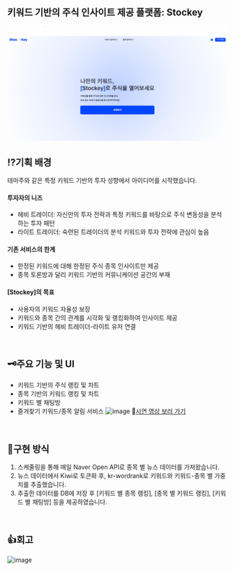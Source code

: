 ## 키워드 기반의 주식 인사이트 제공 플랫폼: Stockey
![image](https://github.com/Pro-Digital-Academy-Frontend-Project/.github/blob/main/asset/1-%EC%9D%B8%ED%8A%B8%EB%A1%9C%ED%8E%98%EC%9D%B4%EC%A7%80.png?raw=true)

## ⁉️기획 배경
테마주와 같은 특정 키워드 기반의 투자 성향에서 아이디어를 시작했습니다.
#### 투자자의 니즈
- 헤비 트레이더: 자신만의 투자 전략과 특정 키워드를 바탕으로 주식 변동성을 분석하는 투자 패턴
- 라이트 트레이더: 숙련된 트레이더의 분석 키워드와 투자 전략에 관심이 높음
#### 기존 서비스의 한계
- 한정된 키워드에 대해 한정된 주식 종목 인사이트만 제공
- 종목 토론방과 달리 키워드 기반의 커뮤니케이션 공간의 부재
#### [Stockey]의 목표
- 사용자의 키워드 자율성 보장
- 키워드와 종목 간의 관계를 시각화 및 랭킹화하여 인사이트 제공
- 키워드 기반의 헤비 트레이더-라이트 유저 연결

<br>

## 🗝️주요 기능 및 UI
- 키워드 기반의 주식 랭킹 및 차트
- 종목 기반의 키워드 랭킹 및 차트
- 키워드 별 채팅방
- 즐겨찾기 키워드/종목 알림 서비스
![image](https://github.com/user-attachments/assets/43bd4a12-c210-4c0d-9745-bb79c952ad9c)
🎥[시연 영상 보러 가기](https://www.youtube.com/watch?v=MWXZM-6tnXA)

<br>

## 🤔구현 방식
1. 스케줄링을 통해 매일 Naver Open API로 종목 별 뉴스 데이터를 가져왔습니다.
2. 뉴스 데이터에서 Kiwi로 토큰화 후, kr-wordrank로 키워드와 키워드-종목 별 가중치를 추출했습니다.
3. 추출한 데이터를 DB에 저장 후 [키워드 별 종목 랭킹], [종목 별 키워드 랭킹], [키워드 별 채팅방] 등을 제공하였습니다.

<br>

## 👍회고
![image](https://github.com/user-attachments/assets/e91226fc-330e-48e9-b785-dc4e7779c8ee)

